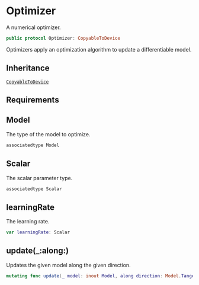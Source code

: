 # Optimizer

A numerical optimizer.

``` swift
public protocol Optimizer: CopyableToDevice
```

Optimizers apply an optimization algorithm to update a differentiable model.

## Inheritance

[`CopyableToDevice`](/CopyableToDevice)

## Requirements

## Model

The type of the model to optimize.

``` swift
associatedtype Model
```

## Scalar

The scalar parameter type.

``` swift
associatedtype Scalar
```

## learningRate

The learning rate.

``` swift
var learningRate: Scalar
```

## update(\_:along:)

Updates the given model along the given direction.

``` swift
mutating func update(_ model: inout Model, along direction: Model.TangentVector)
```
